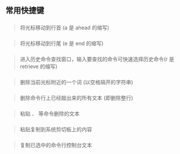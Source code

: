 ## 常用快捷键

### <Ctrl a>

> 将光标移动到行首 (a 是 ahead 的缩写)

### <Ctrl e>

> 将光标移动到行尾 (e 是 end 的缩写)

### <Ctrl r>

> 进入历史命令查找窗口，输入要查找的命令可快速选择历史命令(r 是 retrieve 的缩写)

### <Ctrl w>

> 删除当前光标附近的一个词 (以空格隔开的字符串)

### <Ctrl u>

> 删除命令行上已经敲出来的所有文本 (即删除整行)

### <Ctrl y>

> 粘贴 <Ctrl w>、<Ctrl u> 等命令删除的文本

### <Shift Insert>

> 粘贴复制到系统剪切板上的内容

### <Ctrl Insert>

> 复制已选中的命令行控制台文本